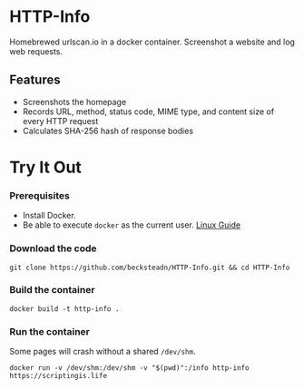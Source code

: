 # HTTP-Info
Homebrewed urlscan.io in a docker container. Screenshot a website and log web requests.

## Features
* Screenshots the homepage
* Records URL, method, status code, MIME type, and content size of every HTTP request
* Calculates SHA-256 hash of response bodies 

# Try It Out

### Prerequisites

* Install Docker.
* Be able to execute `docker` as the current user. [Linux Guide](https://docs.docker.com/install/linux/linux-postinstall/#manage-docker-as-a-non-root-user)

### Download the code
`git clone https://github.com/becksteadn/HTTP-Info.git && cd HTTP-Info`

### Build the container
`docker build -t http-info .`

### Run the container
Some pages will crash without a shared `/dev/shm`. 

`docker run -v /dev/shm:/dev/shm -v "$(pwd)":/info http-info https://scriptingis.life`
